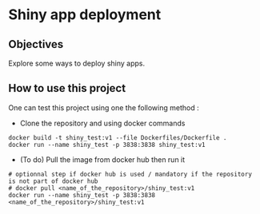 Shiny app deployment
================

## Objectives

Explore some ways to deploy shiny apps.

## How to use this project

One can test this project using one the following method :

-   Clone the repository and using docker commands

<!-- -->

    docker build -t shiny_test:v1 --file Dockerfiles/Dockerfile .
    docker run --name shiny_test -p 3838:3838 shiny_test:v1

-   (To do) Pull the image from docker hub then run it

<!-- -->

    # optionnal step if docker hub is used / mandatory if the repository is not part of docker hub
    # docker pull <name_of_the_repository>/shiny_test:v1
    docker run --name shiny_test -p 3838:3838 <name_of_the_repository>/shiny_test:v1
